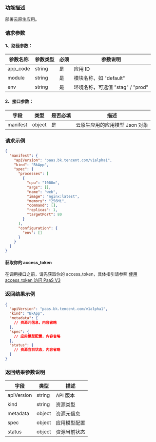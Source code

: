 ### 功能描述
部署云原生应用。

### 请求参数

#### 1、路径参数：

|   参数名称   |    参数类型  |  必须  |     参数说明     |
| ------------ | ------------ | ------ | ---------------- |
| app_code   | string | 是 | 应用 ID |
| module   | string | 是 | 模块名称，如 "default" |
| env | string | 是 | 环境名称，可选值 "stag" / "prod" |

#### 2、接口参数：

| 字段 |   类型 |  是否必填 | 描述 |
| ------ | ------ | ------ | ------ |
| manifest | object | 是 | 云原生应用的应用模型 Json 对象 |


### 请求示例

```json
{
  "manifest": {
    "apiVersion": "paas.bk.tencent.com/v1alpha1",
    "kind": "BkApp",
    "spec": {
      "processes": [
        {
          "cpu": "1000m",
          "args": [],
          "name": "web",
          "image": "nginx:latest",
          "memory": "256Mi",
          "command": [],
          "replicas": 1,
          "targetPort": 80
        }
      ],
      "configuration": {
        "env": []
      }
    }
  }
}
```

#### 获取你的 access_token

在调用接口之前，请先获取你的 access_token，具体指引请参照 [使用 access_token 访问 PaaS V3](https://bk.tencent.com/docs/markdown/PaaS3.0/topics/paas/access_token)

### 返回结果示例

```json
{
  "apiVersion": "paas.bk.tencent.com/v1alpha1",
  "kind": "BkApp",
  "metadata": {
    // 资源元信息，内容省略
  },
  "spec": {
    // 应用模型配置，内容省略
  },
  "status": {
    // 资源当前状态，内容省略
  }
}
```

### 返回结果参数说明

| 字段 |   类型 | 描述 |
| ------ | ------ | ------ |
| apiVersion | string | API 版本 |
| kind | string | 资源类型 |
| metadata | object | 资源元信息 |
| spec | object | 应用模型配置 |
| status | object | 资源当前状态 |